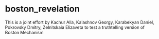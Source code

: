 # boston_revelation
This is a joint effort by Kachur Alla, Kalashnov Georgy, Karabekyan Daniel, Pokrovsky Dmitry, Zelnitskaia Elizaveta to test a truthtelling version of Boston Mechanism
